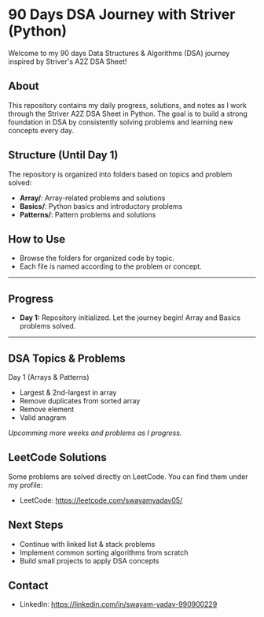 # 90 Days DSA Journey with Striver (Python)

Welcome to my 90 days Data Structures & Algorithms (DSA) journey inspired by Striver's A2Z DSA Sheet!

## About

This repository contains my daily progress, solutions, and notes as I work through the Striver A2Z DSA Sheet in Python. The goal is to build a strong foundation in DSA by consistently solving problems and learning new concepts every day.

## Structure (Until Day 1)

The repository is organized into folders based on topics and problem solved:

-   **Array/**: Array-related problems and solutions
-   **Basics/**: Python basics and introductory problems
-   **Patterns/**: Pattern problems and solutions

## How to Use

-   Browse the folders for organized code by topic.
-   Each file is named according to the problem or concept.

---

## Progress

-   **Day 1:** Repository initialized. Let the journey begin! Array and Basics problems solved.

---

## DSA Topics & Problems

Day 1 (Arrays & Patterns)

-   Largest & 2nd-largest in array
-   Remove duplicates from sorted array
-   Remove element
-   Valid anagram

_Upcomming more weeks and problems as I progress._

## LeetCode Solutions

Some problems are solved directly on LeetCode. You can find them under my profile:

-   LeetCode: https://leetcode.com/swayamyadav05/

## Next Steps

-   Continue with linked list & stack problems
-   Implement common sorting algorithms from scratch
-   Build small projects to apply DSA concepts

## Contact

-   LinkedIn: https://linkedin.com/in/swayam-yadav-990900229
